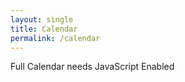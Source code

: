 ```yaml
---
layout: single
title: Calendar
permalink: /calendar
---
```


<link rel="stylesheet" href="//cdnjs.cloudflare.com/ajax/libs/fullcalendar/3.9.0/fullcalendar.min.css">
<link rel="stylesheet" media="print" href="//cdnjs.cloudflare.com/ajax/libs/fullcalendar/3.9.0/fullcalendar.print.css">

<script>
$(function() {

	$('#fullcalendar').fullCalendar({
		events: {
		  url: '/events/json',
		  cache: true
		}
	})

});
</script>

<div id="fullcalendar">
<noscript>Full Calendar needs JavaScript Enabled</noscript>
</div>